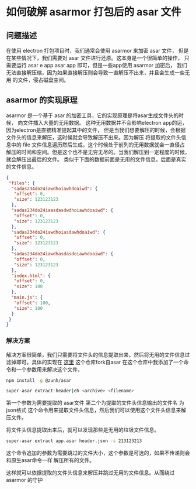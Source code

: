 # 如何破解 asarmor 打包后的 asar 文件

## 问题描述

在使用 electron 打包项目时，我们通常会使用 asarmor 来加密 asar 文件，
但是在某些情况下，我们需要对 asar 文件进行还原。这本身是一个很简单的操作，
只需要运行 asar e app.asar app 即可，但是一些app使用 asarmor 加密后，
我们无法直接解压缩，因为如果直接解压则会导致一直解压不出来，并且会生成一些无用
的文件，侵占磁盘空间。

## asarmor 的实现原理

asarmor 是一个基于 asar 的加密工具，它的实现原理是将asar生成文件头的时候，
向文件插入大量的无用数据。
这种无用数据并不会影响electron app的运，因为electron是直接精准提起其中的文件，
但是当我们想要解压的时候，会根据文件头的信息来解压，这时候就会导致解压不出来。因为解压
将提取的文件头信息中的 file 文件信息遍历然后生成，这个时候处于前列的无用数据就会一直侵占
解压的时间和空间。但是这个也不是无穷无尽的。当我们解压到一定程度的时候，就会解压出最后的文件。
类似于下面的数据前面是无用的文件信息，后面是真实的文件信息。

```json
{
 "files": {
  "sadas234do24iawdhoiawhdoaiwd": {
   "offset": 0,
   "size": 123123123
  },
  "sadas234do24iaasdasdwdhoiawhdoaiwd": {
   "offset": 0,
   "size": 123123123
  },
  "sadas234do24iawdhoiasdawhdoaiwd": {
   "offset": 0,
   "size": 123123123
  },
  "sadas234do24iawdhasdasdoiawhdoaiwd": {
   "offset": 0,
   "size": 123123123
  },
  "index.html": {
   "offset": 0,
   "size": 100
  },
  "main.js": {
   "offset": 100,
   "size": 100
  }
 }
}
```

### 解决方案

解决方案很简单，我们只需要将文件头的信息提取出来，然后将无用的文件信息过滤掉即可。具体的实现在
[这里](https://github.com/zhaogongchengsi/asar) 这个仓库fork自asar
在这个仓库中我添加了一个命令和一个参数用来解决这个文件，

```bash
npm install -g @zunh/asar
```


```bash
super-asar extract-header|eh <archive> <filename>
```
第一个参数为需要提取的 asar文件 第二个为提取的文件头信息输出的文件名 为 json格式
这个命令用来提取文件头信息，然后我们可以使用这个文件头信息来解压文件。

将文件头信息提取出来后，就可以发现那些是无用的垃圾文件信息。

```bash
super-asar extract app.asar header.json -s 213123213
```

这个命令追加的参数为需要跳过的文件大小，这个参数是可选的，如果不传递则会和原生asar命令一样
解压所有的文件。

这样就可以依据提取的文件头信息来解压并跳过无用的文件信息。从而绕过 asarmor 的守护